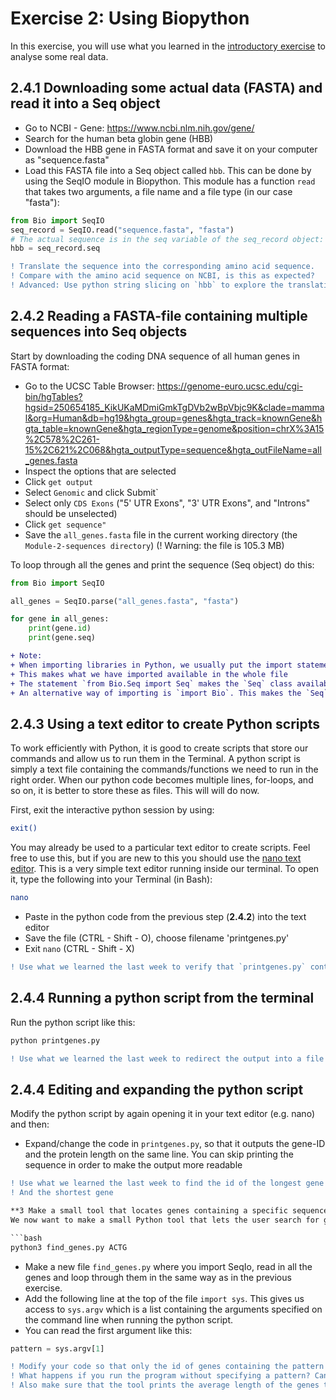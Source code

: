 # Exercise 2: Using Biopython

In this exercise, you will use what you learned in the [introductory exercise](Exercise1.md) to analyse some real data.

## 2.4.1 Downloading some actual data (FASTA) and read it into a Seq object
- Go to NCBI - Gene: https://www.ncbi.nlm.nih.gov/gene/
- Search for the human beta globin gene (HBB)
- Download the HBB gene in FASTA format and save it on your computer as "sequence.fasta"
- Load this FASTA file into a Seq object called `hbb`. This can be done by using the SeqIO module in Biopython. This module has a function `read` that takes two arguments, a file name and a file type (in our case "fasta"):
```python
from Bio import SeqIO
seq_record = SeqIO.read("sequence.fasta", "fasta")
# The actual sequence is in the seq variable of the seq_record object:
hbb = seq_record.seq
```
```diff
! Translate the sequence into the corresponding amino acid sequence. 
! Compare with the amino acid sequence on NCBI, is this as expected?
! Advanced: Use python string slicing on `hbb` to explore the translation further
```
## 2.4.2 Reading a FASTA-file containing multiple sequences into Seq objects

Start by downloading the coding DNA sequence of all human genes in FASTA format:

- Go to the UCSC Table Browser: https://genome-euro.ucsc.edu/cgi-bin/hgTables?hgsid=250654185_KikUKaMDmiGmkTgDVb2wBpVbjc9K&clade=mammal&org=Human&db=hg19&hgta_group=genes&hgta_track=knownGene&hgta_table=knownGene&hgta_regionType=genome&position=chrX%3A15%2C578%2C261-15%2C621%2C068&hgta_outputType=sequence&hgta_outFileName=all_genes.fasta
- Inspect the options that are selected
- Click `get output`
- Select `Genomic` and click Submit`
- Select only `CDS Exons` ("5' UTR Exons", "3' UTR Exons", and "Introns" should be unselected)
- Click `get sequence"`
- Save the `all_genes.fasta` file in the current working directory (the `Module-2-sequences directory`) (! Warning: the file is 105.3 MB)

To loop through all the genes and print the sequence (Seq object) do this:

```python
from Bio import SeqIO

all_genes = SeqIO.parse("all_genes.fasta", "fasta")

for gene in all_genes:
    print(gene.id)
    print(gene.seq)
```

```diff
+ Note:
+ When importing libraries in Python, we usually put the import statement at the top of the file. 
+ This makes what we have imported available in the whole file
+ The statement `from Bio.Seq import Seq` makes the `Seq` class available to us. 
+ An alternative way of importing is `import Bio`. This makes the `Seq`-class available through `Bio.Seq`.
```

## 2.4.3 Using a text editor to create Python scripts
To work efficiently with Python, it is good to create scripts that store our commands and allow us to run them in the Terminal. A python script is simply a text file containing the commands/functions we need to run in the right order. When our python code becomes multiple lines, for-loops, and so on, it is better to store these as files. This will will do now.

First, exit the interactive python session by using:
```bash
exit()
```

You may already be used to a particular text editor to create scripts. Feel free to use this, but if you are new to this you should use the [nano text editor](https://www.howtogeek.com/howto/42980/the-beginners-guide-to-nano-the-linux-command-line-text-editor/). This is a very simple text editor running inside our terminal.
To open it, type the following into your Terminal (in Bash):
```bash
nano
```
- Paste in the python code from the previous step (**2.4.2**) into the text editor
- Save the file (CTRL - Shift - O), choose filename 'printgenes.py'
- Exit `nano` (CTRL - Shift - X)

```diff
! Use what we learned the last week to verify that `printgenes.py` contains the python script
```
## 2.4.4 Running a python script from the terminal

Run the python script like this:
```python
python printgenes.py
```

```diff
! Use what we learned the last week to redirect the output into a file called `genes.txt`
```

## 2.4.4 Editing and expanding the python script
Modify the python script by again opening it in your text editor (e.g. nano) and then:
- Expand/change the code in `printgenes.py`, so that it outputs the gene-ID and the protein length on the same line. You can skip printing the sequence in order to make the output more readable

```diff
! Use what we learned the last week to find the id of the longest gene
! And the shortest gene

**3 Make a small tool that locates genes containing a specific sequence**
We now want to make a small Python tool that lets the user search for genes that contain a spescific DNA sequence (pattern). For convenience, we want to be able to run this tool on the command line like this:

```bash
python3 find_genes.py ACTG
```

* Make a new file `find_genes.py`  where you import SeqIo, read in all the genes and loop through them in the same way as in the previous exercise.
* Add the following line at the top of the file `import sys`. This gives us access to `sys.argv` which is a list containing the arguments specified on the command line when running the python script.
* You can read the first argument like this:
```python
pattern = sys.argv[1]
```

```diff
! Modify your code so that only the id of genes containing the pattern specified by the user are printed
! What happens if you run the program without specifying a pattern? Can you modify your code so that it doesn't crash but instead prints an error message to the user?
! Also make sure that the tool prints the average length of the genes that contain the pattern. If no genes contain the pattern, print a descriptive message (e.g. "No genes found")
```
